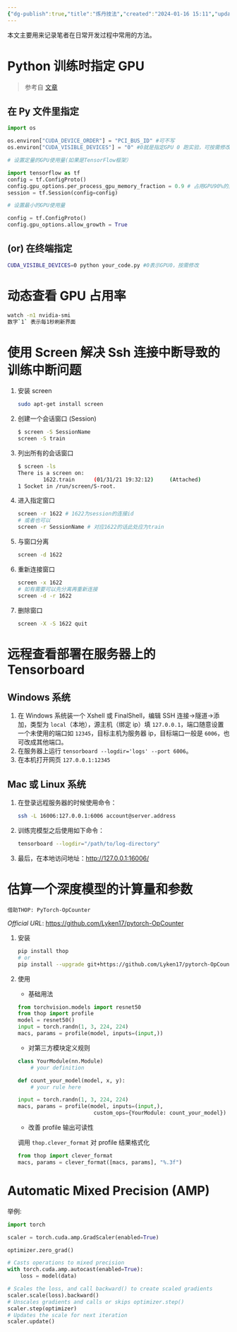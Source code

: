 ```yaml
---
{"dg-publish":true,"title":"炼丹技法","created":"2024-01-16 15:11","updated":"2024-01-29 15:00","tags":["pytorch","deep-learning"],"dg-path":"Wiki/炼丹技法.md","permalink":"/Wiki/炼丹技法/","dgPassFrontmatter":true,"noteIcon":"1"}
---
```



本文主要用来记录笔者在日常开发过程中常用的方法。

# Python 训练时指定 GPU

> 参考自 [文章](https://blog.csdn.net/qq_36663518/article/details/107815195)

## 在 Py 文件里指定

```python
import os

os.environ["CUDA_DEVICE_ORDER"] = "PCI_BUS_ID" #可不写
os.environ["CUDA_VISIBLE_DEVICES"] = "0" #0就是指定GPU 0 跑实验，可按需修改成其他GPU

# 设置定量的GPU使用量(如果是TensorFlow框架）

import tensorflow as tf
config = tf.ConfigProto() 
config.gpu_options.per_process_gpu_memory_fraction = 0.9 # 占用GPU90%的显存 
session = tf.Session(config=config)

# 设置最小的GPU使用量

config = tf.ConfigProto() 
config.gpu_options.allow_growth = True
```

## (or) 在终端指定

```bash
CUDA_VISIBLE_DEVICES=0 python your_code.py #0表示GPU0，按需修改
```

# 动态查看 GPU 占用率

```bash
watch -n1 nvidia-smi 
数字`1` 表示每1秒刷新界面
```

# 使用 Screen 解决 Ssh 连接中断导致的训练中断问题

1. 安装 screen

    ```bash
    sudo apt-get install screen
    ```

2. 创建一个会话窗口 (Session)

    ```bash
    $ screen -S SessionName
    screen -S train
    ```

3. 列出所有的会话窗口

    ```bash
    $ screen -ls
    There is a screen on:
            1622.train      (01/31/21 19:32:12)     (Attached)
    1 Socket in /run/screen/S-root.
    ```

4. 进入指定窗口

    ```bash
    screen -r 1622 # 1622为session的连接id
    # 或者也可以
    screen -r SessionName # 对应1622的话此处应为train
    ```

5. 与窗口分离

    ```bash
    screen -d 1622
    ```

6. 重新连接窗口

    ```bash
    screen -x 1622
    # 如有需要可以先分离再重新连接
    screen -d -r 1622
    ```
 
7. 删除窗口

    ```bash
    screen -X -S 1622 quit
    ``` 

# 远程查看部署在服务器上的 Tensorboard

## Windows 系统

1. 在 Windows 系统装一个 Xshell 或 FinalShell，编辑 SSH 连接→隧道→添加，类型为 `local`（本地），源主机（绑定 ip）填 `127.0.0.1`，端口随意设置一个未使用的端口如 `12345`，目标主机为服务器 ip，目标端口一般是 `6006`，也可改成其他端口。
2. 在服务器上运行 `tensorboard --logdir='logs' --port 6006`。
3. 在本机打开网页 `127.0.0.1:12345`

## Mac 或 Linux 系统

1. 在登录远程服务器的时候使用命令：

    ```bash
    ssh -L 16006:127.0.0.1:6006 account@server.address
    ```

2. 训练完模型之后使用如下命令：

    ```bash
    tensorboard --logdir="/path/to/log-directory"
    ```

3. 最后，在本地访问地址：http://127.0.0.1:16006/

# 估算一个深度模型的计算量和参数

	借助THOP: PyTorch-OpCounter

*Official URL*: https://github.com/Lyken17/pytorch-OpCounter

1. 安装

    ```bash
    pip install thop
    # or
    pip install --upgrade git+https://github.com/Lyken17/pytorch-OpCounter.git
    ```

2. 使用

	- 基础用法

    ```python
    from torchvision.models import resnet50
    from thop import profile
    model = resnet50()
    input = torch.randn(1, 3, 224, 224)
    macs, params = profile(model, inputs=(input,))
    ```

   - 对第三方模块定义规则
   
    ```python
    class YourModule(nn.Module)
    	# your definition

    def count_your_model(model, x, y):
    	# your rule here

    input = torch.randn(1, 3, 224, 224)
    macs, params = profile(model, inputs=(input,),
    						custom_ops={YourModule: count_your_model})
    ```

   - 改善 profile 输出可读性

    调用 `thop.clever_format` 对 profile 结果格式化

    ```python
    from thop import clever_format
    macs, params = clever_format([macs, params], "%.3f")
    ```

# Automatic Mixed Precision (AMP)

举例:

```python
import torch

scaler = torch.cuda.amp.GradScaler(enabled=True)

optimizer.zero_grad()

# Casts operations to mixed precision
with torch.cuda.amp.autocast(enabled=True):
	loss = model(data)

# Scales the loss, and call backward() to create scaled gradients
scaler.scale(loss).backward()
# Unscales gradients and calls or skips optimizer.step()
scaler.step(optimizer)
# Updates the scale for next iteration
scaler.update()
```